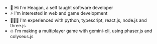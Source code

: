 - 👋 Hi I'm Heagan, a self taught software developer
- ⚡ I'm interested in web and game development
- 👨🏾‍💻 I'm experienced with python, typescript, react.js, node.js and three.js
- 🔥 I'm making a multiplayer game with gemini-cli, using phaser.js and colyseus.js

<!--
**heaganhenry/heaganhenry** is a ✨ _special_ ✨ repository because its `README.md` (this file) appears on your GitHub profile.

Here are some ideas to get you started:

- 🔭 I’m currently working on ...
- 🌱 I’m currently learning ...
- 👯 I’m looking to collaborate on ...
- 🤔 I’m looking for help with ...
- 💬 Ask me about ...
- 📫 How to reach me: ...
- 😄 Pronouns: ...
- ⚡ Fun fact: ...
-->
